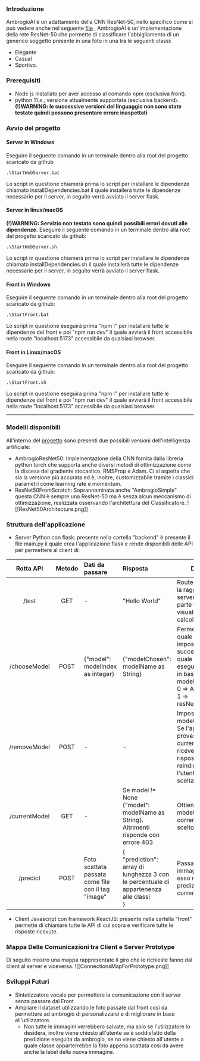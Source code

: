 ### Introduzione
AmbrogioAI è un adattamento della CNN ResNet-50, nello specifico come si può vedere anche nel seguente [file](https://github.com/AmbrogioAI/AmbrogioAI/blob/bad9efe8d342bb3d4b33f029f85cd09a635c36fd/classes/AmbrogioResNet50.py) , AmbrogioAI è un'implementazione della rete ResNet-50 che permette di classificare l'abbigliamento di un generico soggetto presente in una foto in una tra le seguenti classi:
- Elegante
- Casual
- Sportivo.
### Prerequisiti
- Node js installato per aver accesso al comando npm (esclusiva front).
- python 11.x , versione attualmente supportata (esclusiva backend). 
  **(!)WARNING: le successive versioni del linguaggio non sono state testate quindi possono presentare errore inaspettati** 
### Avvio del progetto
#### Server in Windows 
Eseguire il seguente comando in un terminale dentro alla root del progetto scaricato da github
```
.\StartWebServer.bat
```
Lo script in questione chiamerà prima lo script per installare le dipendenze chiamato installDependencies.bat il quale installerà tutte le dipendenze necessarie per il server, in seguito verrà avviato il server flask.
#### Server in linux/macOS 
**(!)WARNING: Servizio non testato sono quindi possibili errori dovuti alle dipendenze.**
Eseguire il seguente comando in un terminale dentro alla root del progetto scaricato da github:
```
.\StartWebServer.sh
```
Lo script in questione chiamerà prima lo script per installare le dipendenze chiamato installDependencies.sh il quale installerà tutte le dipendenze necessarie per il server, in seguito verrà avviato il server flask.
#### Front in Windows 
Eseguire il seguente comando in un terminale dentro alla root del progetto scaricato da github:
```
.\StartFront.bat
```
Lo script in questione eseguirà prima "npm i" per installare tutte le dipendenze del front e poi "npm run dev" il quale avvierà il front accessibile nella route "localhost:5173" accessibile da qualsiasi browser.
#### Front in Linux/macOS 
Eseguire il seguente comando in un terminale dentro alla root del progetto scaricato da github:
```
.\StartFront.sh
```
Lo script in questione eseguirà prima "npm i" per installare tutte le dipendenze del front e poi "npm run dev" il quale avvierà il front accessibile nella route "localhost:5173" accessibile da qualsiasi browser.

---

### Modelli disponibili
All'interno del [progetto](https://github.com/AmbrogioAI/AmbrogioAI/tree/bad9efe8d342bb3d4b33f029f85cd09a635c36fd/classes) sono presenti due possibili versioni dell'intelligenza artificiale:
- AmbrogioResNet50:
	Implementazione della CNN fornita  dalla libreria python torch che supporta anche diversi metodi di ottimizzazione come la discesa del gradiente stocastico, RMSProp e Adam.
	Ci si aspetta che sia la versione più accurata ed è, inoltre, customizzabile tramite i classici parametri come learning rate e momentum. 
- ResNet50FromScratch:
	Soprannominata anche "AmbrogioSimple" questa CNN è sempre una ResNet-50 ma è senza alcun meccanismo di ottimizzazione, realizzata osservando l'architettura del Classificatore.
	![[ResNet50Architecture.png]]
### Struttura dell'applicazione 
- Server Python con flask:
	presente nella cartella "backend" è presente il file main.py il quale crea l'applicazione flask e rende disponibili delle API per permettere al client di:
	

|   Rotta API   | Metodo | Dati da passare                                    | Risposta                                                                                    | Descrizione                                                                                                                                                                                     |
| :-----------: | :----: | :------------------------------------------------- | :------------------------------------------------------------------------------------------ | ----------------------------------------------------------------------------------------------------------------------------------------------------------------------------------------------- |
|     /test     |  GET   | -                                                  | "Hello World"                                                                               | Route utile per testare la raggiungibilità del server, usata nella parte front per visualizzare e calcolare la latenza                                                                          |
| /chooseModel  |  POST  | {"model": modelIndex as integer}                   | {"modelChosen": modelName as String}                                                        | Permette di scegliere quale modello impostare e successivamente quale da utilizzare per eseguire le predizioni in base ad il modelIndex passato.<br>0 => AmbrogioAI<br>1 => resNet50FromScratch |
| /removeModel  |  POST  | -                                                  | -                                                                                           | Imposta a None il modello scelto.<br>Se l'applicativo front provasse a gettare il currentModel e ricevesse None come risposta reindirizzerebbe l'utente alla pagina di scelta del modello.      |
| /currentModel |  GET   | -                                                  | Se model != None<br>{"model": modelName as String}.<br>Altrimenti risponde con errore 403   | Ottieni il nome del modello corrente(attualmente scelto per predirre).                                                                                                                          |
|   /predict    |  POST  | Foto scattata passata come file con il tag "image" | {<br>"prediction": array di lunghezza 3 con le percentuale di appartenenza alle classi<br>} | Passata una immagine al server, esso restituisce la predizione fatta dal currentModel                                                                                                           |

- Client Javascript con framework ReactJS:
	presente nella cartella "front" permette di chiamare tutte le API di cui sopra e verificare tutte le risposte ricevute. 
### Mappa Delle Comunicazioni tra Client e Server Prototype
Di seguito mostro una mappa rappresentate il giro che le richieste fanno dal client al server e viceversa.
![[ConnectionsMapForPrototype.png]]
### Sviluppi Futuri
- Sintetizzatore vocale per permettere la comunicazione con il server senza passare dal Front
- Ampliare il dataset utilizzando le foto passate dal front così da permettere ad ambrogio di personalizzarsi e di migliorare in base all'utilizzatore.
  - Non tutte le immagini verrebbero salvate, ma solo se l'utilizzatore lo desidera, inoltre viene chiesto all'utente se è soddisfatto della predizione eseguita da ambrogio, se no viene chiesto all'utente a quale classe apparterrebbe la foto appena scattata così da avere anche la label della nuova immagine.
